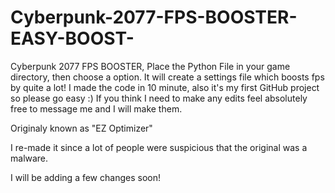 # Cyberpunk-2077-FPS-BOOSTER-EASY-BOOST-
Cyberpunk 2077 FPS BOOSTER, Place the Python File in your game directory, then choose a option. It will create a settings file which boosts fps by quite a lot! I made the code in 10 minute, also it's my first GitHub project so please go easy :) If you think I need to make any edits feel absolutely free to message me and I will make them. 

Originaly known as "EZ Optimizer"

I re-made it since a lot of people were suspicious that the original was a malware.

I will be adding a few changes soon!
